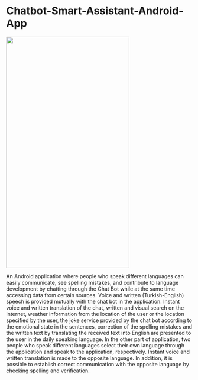# Chatbot-Smart-Assistant-Android-App

<img src="https://user-images.githubusercontent.com/23194718/111886651-709dc700-89e0-11eb-8118-7251cc0e468b.gif" width="333" height="625"/>


An Android application where people who speak different languages can easily
communicate, see spelling mistakes, and contribute to language development by
chatting through the Chat Bot while at the same time accessing data from certain
sources. Voice and written (Turkish-English) speech is provided mutually with the
chat bot in the application. Instant voice and written translation of the chat, written
and visual search on the internet, weather information from the location of the user or
the location specified by the user, the joke service provided by the chat bot according
to the emotional state in the sentences, correction of the spelling mistakes and the
written text by translating the received text into English are presented to the user in
the daily speaking language. In the other part of application, two people who speak
different languages select their own language through the application and speak to the
application, respectively. Instant voice and written translation is made to the opposite
language. In addition, it is possible to establish correct communication with the
opposite language by checking spelling and verification.
